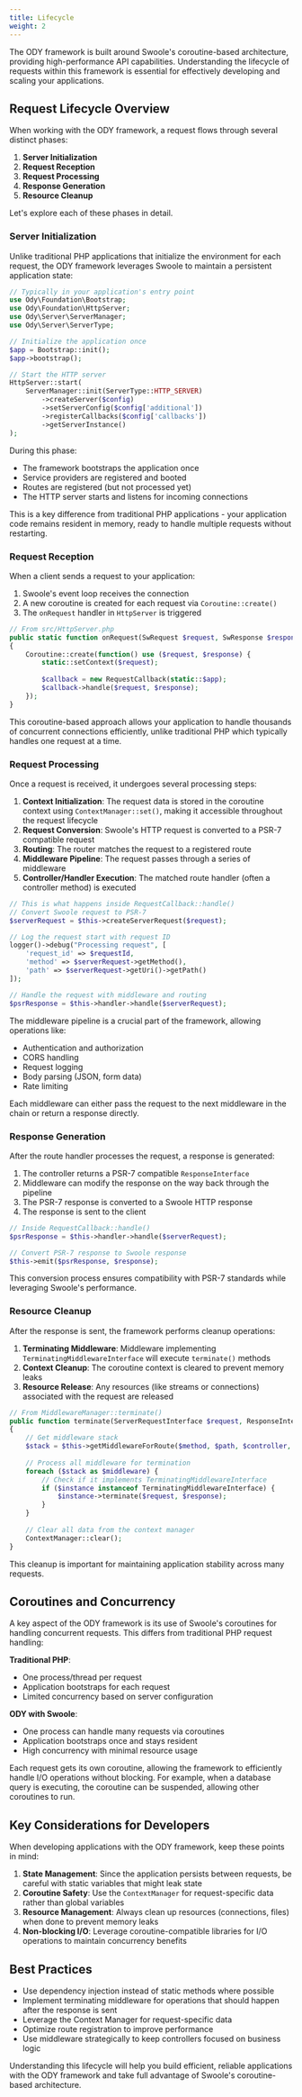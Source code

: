 ```yaml
---
title: Lifecycle
weight: 2
---
```


The ODY framework is built around Swoole's coroutine-based architecture, providing high-performance API capabilities. 
Understanding the lifecycle of requests within this framework is essential for effectively developing and scaling your 
applications.

## Request Lifecycle Overview

When working with the ODY framework, a request flows through several distinct phases:

1. **Server Initialization**
2. **Request Reception**
3. **Request Processing**
4. **Response Generation**
5. **Resource Cleanup**

Let's explore each of these phases in detail.

### Server Initialization

Unlike traditional PHP applications that initialize the environment for each request, the ODY framework leverages Swoole 
to maintain a persistent application state:

```php
// Typically in your application's entry point
use Ody\Foundation\Bootstrap;
use Ody\Foundation\HttpServer;
use Ody\Server\ServerManager;
use Ody\Server\ServerType;

// Initialize the application once
$app = Bootstrap::init();
$app->bootstrap();

// Start the HTTP server
HttpServer::start(
    ServerManager::init(ServerType::HTTP_SERVER)
        ->createServer($config)
        ->setServerConfig($config['additional'])
        ->registerCallbacks($config['callbacks'])
        ->getServerInstance()
);
```

During this phase:
- The framework bootstraps the application once
- Service providers are registered and booted
- Routes are registered (but not processed yet)
- The HTTP server starts and listens for incoming connections

This is a key difference from traditional PHP applications - your application code remains resident in memory, ready to 
handle multiple requests without restarting.

### Request Reception

When a client sends a request to your application:

1. Swoole's event loop receives the connection
2. A new coroutine is created for each request via `Coroutine::create()`
3. The `onRequest` handler in `HttpServer` is triggered

```php
// From src/HttpServer.php
public static function onRequest(SwRequest $request, SwResponse $response): void
{
    Coroutine::create(function() use ($request, $response) {
        static::setContext($request);
        
        $callback = new RequestCallback(static::$app);
        $callback->handle($request, $response);
    });
}
```

This coroutine-based approach allows your application to handle thousands of concurrent connections efficiently, unlike 
traditional PHP which typically handles one request at a time.

### Request Processing

Once a request is received, it undergoes several processing steps:

1. **Context Initialization**: The request data is stored in the coroutine context using `ContextManager::set()`, making it accessible throughout the request lifecycle
2. **Request Conversion**: Swoole's HTTP request is converted to a PSR-7 compatible request
3. **Routing**: The router matches the request to a registered route
4. **Middleware Pipeline**: The request passes through a series of middleware
5. **Controller/Handler Execution**: The matched route handler (often a controller method) is executed

```php
// This is what happens inside RequestCallback::handle()
// Convert Swoole request to PSR-7
$serverRequest = $this->createServerRequest($request);

// Log the request start with request ID
logger()->debug("Processing request", [
    'request_id' => $requestId,
    'method' => $serverRequest->getMethod(),
    'path' => $serverRequest->getUri()->getPath()
]);

// Handle the request with middleware and routing
$psrResponse = $this->handler->handle($serverRequest);
```

The middleware pipeline is a crucial part of the framework, allowing operations like:
- Authentication and authorization
- CORS handling
- Request logging
- Body parsing (JSON, form data)
- Rate limiting

Each middleware can either pass the request to the next middleware in the chain or return a response directly.

### Response Generation

After the route handler processes the request, a response is generated:

1. The controller returns a PSR-7 compatible `ResponseInterface`
2. Middleware can modify the response on the way back through the pipeline
3. The PSR-7 response is converted to a Swoole HTTP response
4. The response is sent to the client

```php
// Inside RequestCallback::handle()
$psrResponse = $this->handler->handle($serverRequest);

// Convert PSR-7 response to Swoole response
$this->emit($psrResponse, $response);
```

This conversion process ensures compatibility with PSR-7 standards while leveraging Swoole's performance.

### Resource Cleanup

After the response is sent, the framework performs cleanup operations:

1. **Terminating Middleware**: Middleware implementing `TerminatingMiddlewareInterface` will execute `terminate()` methods
2. **Context Cleanup**: The coroutine context is cleared to prevent memory leaks
3. **Resource Release**: Any resources (like streams or connections) associated with the request are released

```php
// From MiddlewareManager::terminate()
public function terminate(ServerRequestInterface $request, ResponseInterface $response): void
{
    // Get middleware stack
    $stack = $this->getMiddlewareForRoute($method, $path, $controller, $action);
    
    // Process all middleware for termination
    foreach ($stack as $middleware) {
        // Check if it implements TerminatingMiddlewareInterface
        if ($instance instanceof TerminatingMiddlewareInterface) {
            $instance->terminate($request, $response);
        }
    }
    
    // Clear all data from the context manager
    ContextManager::clear();
}
```

This cleanup is important for maintaining application stability across many requests.

## Coroutines and Concurrency

A key aspect of the ODY framework is its use of Swoole's coroutines for handling concurrent requests. This differs from 
traditional PHP request handling:

**Traditional PHP**:
- One process/thread per request
- Application bootstraps for each request
- Limited concurrency based on server configuration

**ODY with Swoole**:
- One process can handle many requests via coroutines
- Application bootstraps once and stays resident
- High concurrency with minimal resource usage

Each request gets its own coroutine, allowing the framework to efficiently handle I/O operations without blocking. For example, when a database query is executing, the coroutine can be suspended, allowing other coroutines to run.

## Key Considerations for Developers

When developing applications with the ODY framework, keep these points in mind:

1. **State Management**: Since the application persists between requests, be careful with static variables that might leak state
2. **Coroutine Safety**: Use the `ContextManager` for request-specific data rather than global variables
3. **Resource Management**: Always clean up resources (connections, files) when done to prevent memory leaks
4. **Non-blocking I/O**: Leverage coroutine-compatible libraries for I/O operations to maintain concurrency benefits

## Best Practices

- Use dependency injection instead of static methods where possible
- Implement terminating middleware for operations that should happen after the response is sent
- Leverage the Context Manager for request-specific data
- Optimize route registration to improve performance
- Use middleware strategically to keep controllers focused on business logic

Understanding this lifecycle will help you build efficient, reliable applications with the ODY framework and take full 
advantage of Swoole's coroutine-based architecture.